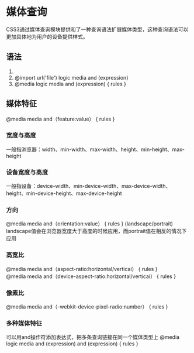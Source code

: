 媒体查询
========

  CSS3通过媒体查询模块提供和了一种查询语法扩展媒体类型，这种查询语法可以更加具体地为用户的设备提供样式。

## 语法
  
1. <link href='file' rel='stylesheet' media='logic media and (expression)'>
2. @import url('file') logic media and (expression)
3. @media logic media and (expression) { rules }

## 媒体特征

  @media media and（feature:value） { rules }

### 宽度与高度

  一般指浏览器：width、min-width、max-width、height、min-height、max-height

### 设备宽度与高度

  一般指设备：device-width、min-device-width、max-device-width、height、min-device-height、max-device-height

### 方向

  @media media and（orientation:value） { rules }   (landscape/portrait)
  landscape值会在浏览器宽度大于高度的时候应用，而portrait值在相反的情况下应用

### 高宽比

  @media media and（aspect-ratio:horizontal/verticai） { rules }   
  @media media and（device-aspect-ratio:horizontal/verticai） { rules }

### 像素比

  @media media and（-webkit-device-pixel-radio:number） { rules }

### 多种媒体特征

  可以用and操作符添加表达式，把多条查询链接在同一个媒体类型上
  @media logic media and (expression) and (expression) { rules }
